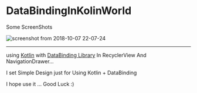 # DataBindingInKolinWorld

Some ScreenShots

![screenshot from 2018-10-07 22-07-24](https://user-images.githubusercontent.com/26750131/46585444-ded3b680-ca3e-11e8-9673-2f935b1a9f6e.png)

----

using [Kotlin](http://kotlinlang.org/) with [DataBinding Library](https://developer.android.com/topic/libraries/data-binding/) 
In RecyclerView And NavigationDrawer...

I set Simple Design just for Using Kotlin + DataBinding 

I hope use it ... Good Luck :)
